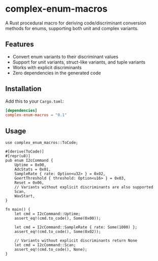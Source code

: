 # complex-enum-macros

A Rust procedural macro for deriving code/discriminant conversion methods for enums, supporting both unit and complex variants.

## Features
- Convert enum variants to their discriminant values
- Support for unit variants, struct-like variants, and tuple variants
- Works with explicit discriminants
- Zero dependencies in the generated code

## Installation

Add this to your `Cargo.toml`:

```toml
[dependencies]
complex-enum-macros = "0.1"
```

## Usage

```
use complex_enum_macros::ToCode;

#[derive(ToCode)]
#[repr(u8)]
pub enum I2cCommand {
    Uptime = 0x00,
    AdcStats = 0x01,
    SampleRate { rate: Option<u32> } = 0x02,
    GoertThreshold { threshold: Option<u16> } = 0x03,
    Reset = 0x06,
    // Variants without explicit discriminants are also supported
    Scan,
    WavStart,
}

fn main() {
    let cmd = I2cCommand::Uptime;
    assert_eq!(cmd.to_code(), Some(0x00));

    let cmd = I2cCommand::SampleRate { rate: Some(1000) };
    assert_eq!(cmd.to_code(), Some(0x02));

    // Variants without explicit discriminants return None
    let cmd = I2cCommand::Scan;
    assert_eq!(cmd.to_code(), None);
}
```
